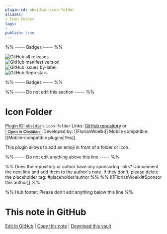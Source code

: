 ```yaml
---
plugin-id: obsidian-icon-folder
aliases:
- Icon Folder
tags: 
- 
publish: true
---
```


%% ----- Badges ----- %%

![GitHub all releases](https://img.shields.io/github/downloads/FlorianWoelki/obsidian-icon-folder/total?color=573E7A&logo=github&style=for-the-badge)   
![GitHub manifest version](https://img.shields.io/github/manifest-json/v/FlorianWoelki/obsidian-icon-folder?color=573E7A&logo=github&style=for-the-badge)   
![GitHub issues by-label](https://img.shields.io/github/issues/FlorianWoelki/obsidian-icon-folder/help%20wanted?color=573E7A&logo=github&style=for-the-badge)   
![GitHub Repo stars](https://img.shields.io/github/stars/FlorianWoelki/obsidian-icon-folder?color=573E7A&logo=github&style=for-the-badge)

%% ----- Badges ----- %%

%% ----- Do not edit this section ----- %%

# Icon Folder

Plugin ID: `obsidian-icon-folder`
Links: [GitHub repository](https://github.com/FlorianWoelki/obsidian-icon-folder) or [<button id=HH>Open in Obsidian</button>](obsidian://goto-plugin?id=obsidian-icon-folder)
Developed by: [[FlorianWoelki]]
Mobile compatible: [[Mobile-compatible plugins|Yes]]

This plugin allows to add an emoji in front of a folder or icon.

%% ----- Do not edit anything above this line ----- %% 

%% Does the repository or author have any sponsoring links? Uncomment the next line and add them to the author's note. If they don't, please delete the placeholder tag: #placeholder/author %%
%% ![[FlorianWoelki#Sponsor this author]] %%

%% Hub footer: Please don't edit anything below this line %%

# This note in GitHub

<span class="git-footer">[Edit In GitHub](https://github.dev/obsidian-community/obsidian-hub/blob/main/02%20-%20Community%20Expansions/02.05%20All%20Community%20Expansions/Plugins/obsidian-icon-folder.md "git-hub-edit-note") | [Copy this note](https://raw.githubusercontent.com/obsidian-community/obsidian-hub/main/02%20-%20Community%20Expansions/02.05%20All%20Community%20Expansions/Plugins/obsidian-icon-folder.md "git-hub-copy-note") | [Download this vault](https://github.com/obsidian-community/obsidian-hub/archive/refs/heads/main.zip "git-hub-download-vault") </span>
